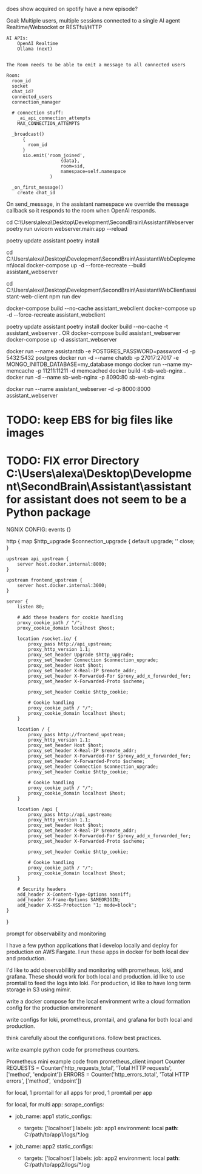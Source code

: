 does show acquired on spotify have a new episode?

Goal:
    Multiple users, multiple sessions connected to a single AI agent
    Realtime/Websocket or RESTful/HTTP 

    AI APIs:
        OpenAI Realtime
        Ollama (next)


    The Room needs to be able to emit a message to all connected users

    Room:
      room_id
      socket
      chat_id?
      connected_users
      connection_manager

      # connection stuff:
        _ai_api_connection_attempts
        MAX_CONNECTION_ATTEMPTS

      _broadcast()
          {
            room_id
          }
          sio.emit('room_joined', 
                        {data}, 
                        room=sid, 
                        namespace=self.namespace
                    )

      _on_first_message()
        create chat_id



On send_message, in the assistant namespace we override the message callback so it responds to the room when OpenAI responds.



cd C:\Users\alexa\Desktop\Development\SecondBrain\AssistantWebserver
poetry run uvicorn webserver.main:app --reload

poetry update assistant
poetry install

cd C:\Users\alexa\Desktop\Development\SecondBrain\AssistantWebDeployment\local
docker-compose up -d --force-recreate --build assistant_webserver


cd C:\Users\alexa\Desktop\Development\SecondBrain\AssistantWebClient\assistant-web-client
npm run dev

docker-compose build --no-cache assistant_webclient
docker-compose up -d --force-recreate assistant_webclient

poetry update assistant
poetry install
docker build --no-cache -t assistant_webserver .
OR
docker-compose build assistant_webserver
docker-compose up -d assistant_webserver

docker run --name assistantdb -e POSTGRES_PASSWORD=password -d -p 5432:5432 postgres
docker run -d --name chatdb -p 27017:27017 -e MONGO_INITDB_DATABASE=my_database mongo
docker run --name my-memcache -p 11211:11211 -d memcached
docker build -t sb-web-nginx .
docker run -d --name sb-web-nginx -p 8090:80 sb-web-nginx

docker run --name assistant_webserver -d -p 8000:8000 assistant_webserver

# TODO: keep EBS for big files like images
# TODO: FIX error Directory C:\Users\alexa\Desktop\Development\SecondBrain\Assistant\assistant for assistant does not seem to be a Python package

NGNIX CONFIG:
events {}

http {
    map $http_upgrade $connection_upgrade {
        default upgrade;
        ''      close;
    }
    
    upstream api_upstream {
        server host.docker.internal:8000;
    }

    upstream frontend_upstream {
        server host.docker.internal:3000;
    }

    server {
        listen 80;
        
        # Add these headers for cookie handling
        proxy_cookie_path / "/";
        proxy_cookie_domain localhost $host;

        location /socket.io/ {
            proxy_pass http://api_upstream;
            proxy_http_version 1.1;
            proxy_set_header Upgrade $http_upgrade;
            proxy_set_header Connection $connection_upgrade;
            proxy_set_header Host $host;
            proxy_set_header X-Real-IP $remote_addr;
            proxy_set_header X-Forwarded-For $proxy_add_x_forwarded_for;
            proxy_set_header X-Forwarded-Proto $scheme;

            proxy_set_header Cookie $http_cookie;
            
            # Cookie handling
            proxy_cookie_path / "/";
            proxy_cookie_domain localhost $host;
        }

        location / {
            proxy_pass http://frontend_upstream;
            proxy_http_version 1.1;
            proxy_set_header Host $host;
            proxy_set_header X-Real-IP $remote_addr;
            proxy_set_header X-Forwarded-For $proxy_add_x_forwarded_for;
            proxy_set_header X-Forwarded-Proto $scheme;
            proxy_set_header Connection $connection_upgrade;
            proxy_set_header Cookie $http_cookie;
            
            # Cookie handling
            proxy_cookie_path / "/";
            proxy_cookie_domain localhost $host;
        }

        location /api {
            proxy_pass http://api_upstream;
            proxy_http_version 1.1;
            proxy_set_header Host $host;
            proxy_set_header X-Real-IP $remote_addr;
            proxy_set_header X-Forwarded-For $proxy_add_x_forwarded_for;
            proxy_set_header X-Forwarded-Proto $scheme;

            proxy_set_header Cookie $http_cookie;
            
            # Cookie handling
            proxy_cookie_path / "/";
            proxy_cookie_domain localhost $host;
        }

        # Security headers
        add_header X-Content-Type-Options nosniff;
        add_header X-Frame-Options SAMEORIGIN;
        add_header X-XSS-Protection "1; mode=block";
    }
}

prompt for observability and monitoring

I have a few python applications that i develop locally and deploy for production on AWS Fargate. I run these apps in docker for both local dev and production.

I'd like to add observabilility and monitoring with prometheus, loki, and grafana. These should work for both local and production. id like to use promtail to feed the logs into loki. For production, id like to have long term storage in S3 using mimir.

write a docker compose for the local environment
write a cloud formation config for the production environment

write configs for loki, prometheus, promtail, and grafana for both local and production.

think carefully about the configurations. follow best practices.

write example python code for prometheus counters.

Prometheus mini example code
from prometheus_client import Counter
REQUESTS = Counter('http_requests_total', 'Total HTTP requests', ['method', 'endpoint'])
ERRORS = Counter('http_errors_total', 'Total HTTP errors', ['method', 'endpoint'])

for local, 1 promtail for all apps
for prod, 1 promtail per app

for local, for multi app:
scrape_configs:
  - job_name: app1
    static_configs:
      - targets: ['localhost']
        labels:
          job: app1
          environment: local
          __path__: C:/path/to/app1/logs/*.log

  - job_name: app2
    static_configs:
      - targets: ['localhost']
        labels:
          job: app2
          environment: local
          __path__: C:/path/to/app2/logs/*.log
